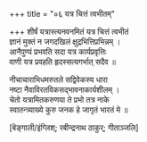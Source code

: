 +++
title = "०६ यत्र चित्तं त्वभीतम्"

+++
शीर्षं यत्रास्त्यनवनमितं यत्र चित्तं त्वभीतं  
ज्ञानं मुक्तं न जगदखिलं क्षुद्रभित्तिप्रभिन्नम् ।  
आनैपुण्यं प्रभवति सदा यत्र कार्यप्रवृत्तिः  
वाणी यत्र प्रवहति हृदस्सत्यगर्भात् सदैव ॥

नीचाचाराभिधमरुतले सद्विवेकस्य धारा  
नष्टा नैवाविरतविकसद्भावनाकार्यशीलम् ।  
चेतो यत्रामितकरुणया ते प्रभो तत्र नाके  
स्वातन्त्र्याख्ये कुरु जनक हे जागृतं भारतं मे ॥

[बॆङ्गाली/इंग्लिश्; रबीन्द्रनाथ ठाकुर्; गीताञ्जलि]
